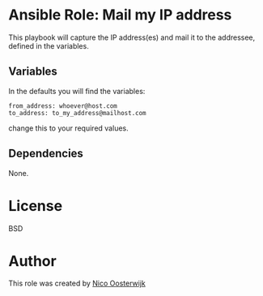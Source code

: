 # Ansible Role: Mail my IP address

This playbook will capture the IP address(es) and mail it to the addressee, defined in the variables.

## Variables
In the defaults you will find the variables:

    from_address: whoever@host.com
    to_address: to_my_address@mailhost.com

change this to your required values.

## Dependencies

None.


# License

BSD

# Author
This role was created by [Nico Oosterwijk](mailto:nico@digitalinfo.nl)
